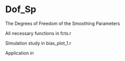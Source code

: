 # Dof_Sp
The Degrees of Freedom of the Smoothing Parameters

All necessary functions in fcts.r

Simulation study in bias_plot_1.r

Application in 
